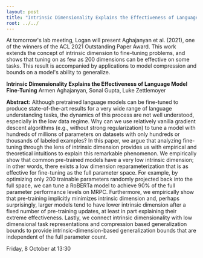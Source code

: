 ```yaml
---
layout: post
title: "Intrinsic Dimensionality Explains the Effectiveness of Language Model Fine-Tuning"
root: ../../
---
```

At tomorrow's lab meeting, Logan will present Aghajanyan et al. (2021), one of the winners of the ACL 2021 Outstanding Paper Award. This work extends the concept of intrinsic dimension to fine-tuning problems, and shows that tuning on as few as 200 dimensions can be effective on some tasks. This result is accompanied by applications to model compression and bounds on a model's ability to generalize.

**Intrinsic Dimensionality Explains the Effectiveness of Language Model Fine-Tuning**
Armen Aghajanyan, Sonal Gupta, Luke Zettlemoyer

**Abstract:**
Although pretrained language models can be fine-tuned to produce state-of-the-art results for a very wide range of language understanding tasks, the dynamics of this process are not well understood, especially in the low data regime. Why can we use relatively vanilla gradient descent algorithms (e.g., without strong regularization) to tune a model with hundreds of millions of parameters on datasets with only hundreds or thousands of labeled examples? In this paper, we argue that analyzing fine-tuning through the lens of intrinsic dimension provides us with empirical and theoretical intuitions to explain this remarkable phenomenon. We empirically show that common pre-trained models have a very low intrinsic dimension; in other words, there exists a low dimension reparameterization that is as effective for fine-tuning as the full parameter space. For example, by optimizing only 200 trainable parameters randomly projected back into the full space, we can tune a RoBERTa model to achieve 90% of the full parameter performance levels on MRPC. Furthermore, we empirically show that pre-training implicitly minimizes intrinsic dimension and, perhaps surprisingly, larger models tend to have lower intrinsic dimension after a fixed number of pre-training updates, at least in part explaining their extreme effectiveness. Lastly, we connect intrinsic dimensionality with low dimensional task representations and compression based generalization bounds to provide intrinsic-dimension-based generalization bounds that are independent of the full parameter count.

Friday, 8 October at 13:30

